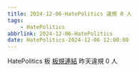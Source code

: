 ```yaml
---
title: 2024-12-06-HatePolitics 違規 0 人
tags:
    - HatePolitics
abbrlink: 2024-12-06-HatePolitics
date: HatePolitics-2024-12-06 12:00:00
---
```

HatePolitics 板 [板規連結](https://www.ptt.cc/bbs/HatePolitics/M.1617115262.A.D60.html)
昨天違規 0 人
